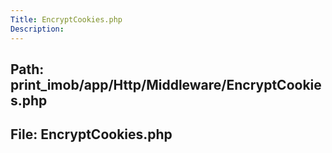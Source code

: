 ```yaml
---
Title: EncryptCookies.php
Description:
---
```


## Path: print_imob/app/Http/Middleware/EncryptCookies.php
## File: EncryptCookies.php
